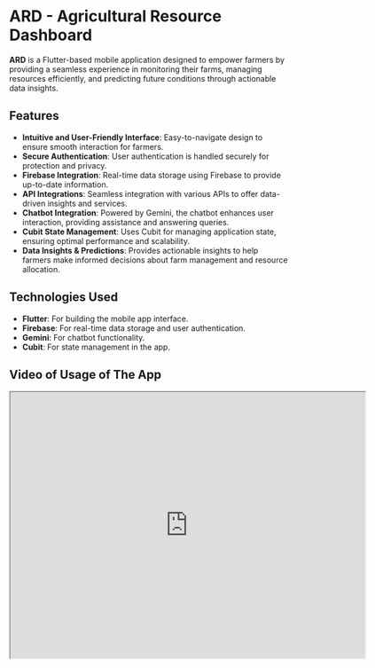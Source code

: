 # ARD - Agricultural Resource Dashboard

**ARD** is a Flutter-based mobile application designed to empower farmers by providing a seamless experience in monitoring their farms, managing resources efficiently, and predicting future conditions through actionable data insights.

## Features

- **Intuitive and User-Friendly Interface**: Easy-to-navigate design to ensure smooth interaction for farmers.
- **Secure Authentication**: User authentication is handled securely for protection and privacy.
- **Firebase Integration**: Real-time data storage using Firebase to provide up-to-date information.
- **API Integrations**: Seamless integration with various APIs to offer data-driven insights and services.
- **Chatbot Integration**: Powered by Gemini, the chatbot enhances user interaction, providing assistance and answering queries.
- **Cubit State Management**: Uses Cubit for managing application state, ensuring optimal performance and scalability.
- **Data Insights & Predictions**: Provides actionable insights to help farmers make informed decisions about farm management and resource allocation.

## Technologies Used

- **Flutter**: For building the mobile app interface.
- **Firebase**: For real-time data storage and user authentication.
- **Gemini**: For chatbot functionality.
- **Cubit**: For state management in the app.

## Video of Usage of The App
<iframe src="https://drive.google.com/file/d/1p2CoLQtMnWJVOcgPyYNBR7S_mfFmU8dv/preview" width="640" height="480" allow="autoplay"></iframe>


